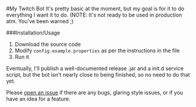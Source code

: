 #My Twitch Bot
It's pretty basic at the moment, but my goal is for it to do everything I want it to do. (NOTE: It's not ready to be used in production atm. You've been warned ;)

###Installation/Usage
 1. Download the source code
 2. Modify `config.example.properties` as per the instructions in the file
 3. Run it

Eventually, I'll publish a well-documented release .jar and a init.d service script, but the bot isn't nearly close to being finished, so no need to do that yet.

Please [open an issue](https://github.com/zzzanderw/TwitchBot/issues) if there are any bugs, glaring style issues, or if you have an idea for a feature.